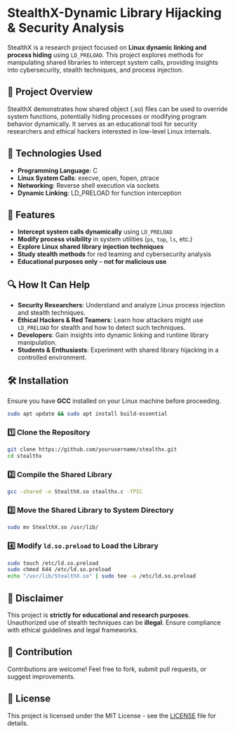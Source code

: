 # StealthX-Dynamic Library Hijacking & Security Analysis

StealthX is a research project focused on **Linux dynamic linking and process hiding** using `LD_PRELOAD`. This project explores methods for manipulating shared libraries to intercept system calls, providing insights into cybersecurity, stealth techniques, and process injection.

## 🚀 Project Overview
StealthX demonstrates how shared object (.so) files can be used to override system functions, potentially hiding processes or modifying program behavior dynamically. It serves as an educational tool for security researchers and ethical hackers interested in low-level Linux internals.

## 🔬 Technologies Used
- **Programming Language**: C
- **Linux System Calls**: execve, open, fopen, ptrace
- **Networking**: Reverse shell execution via sockets
- **Dynamic Linking**: LD_PRELOAD for function interception

## 🔧 Features
- **Intercept system calls dynamically** using `LD_PRELOAD`
- **Modify process visibility** in system utilities (`ps`, `top`, `ls`, etc.)
- **Explore Linux shared library injection techniques**
- **Study stealth methods** for red teaming and cybersecurity analysis
- **Educational purposes only** – **not for malicious use**

## 🔍 How It Can Help
- **Security Researchers**: Understand and analyze Linux process injection and stealth techniques.
- **Ethical Hackers & Red Teamers**: Learn how attackers might use `LD_PRELOAD` for stealth and how to detect such techniques.
- **Developers**: Gain insights into dynamic linking and runtime library manipulation.
- **Students & Enthusiasts**: Experiment with shared library hijacking in a controlled environment.

## 🛠 Installation
Ensure you have **GCC** installed on your Linux machine before proceeding.

```bash
sudo apt update && sudo apt install build-essential
```

### 1️⃣ Clone the Repository
```bash
git clone https://github.com/yourusername/stealthx.git
cd stealthx
```

### 2️⃣ Compile the Shared Library
```bash
gcc -shared -o StealthX.so stealthx.c -fPIC
```

### 3️⃣ Move the Shared Library to System Directory
```bash
sudo mv StealthX.so /usr/lib/
```

### 4️⃣ Modify `ld.so.preload` to Load the Library
```bash
sudo touch /etc/ld.so.preload
sudo chmod 644 /etc/ld.so.preload
echo "/usr/lib/StealthX.so" | sudo tee -a /etc/ld.so.preload
```

## 🚨 Disclaimer
This project is **strictly for educational and research purposes**. Unauthorized use of stealth techniques can be **illegal**. Ensure compliance with ethical guidelines and legal frameworks.

## 📌 Contribution
Contributions are welcome! Feel free to fork, submit pull requests, or suggest improvements.

## 📄 License
This project is licensed under the MIT License - see the [LICENSE](LICENSE) file for details.

